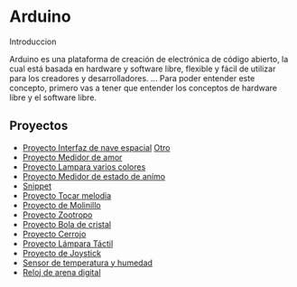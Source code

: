 # Arduino

Introduccion

Arduino es una plataforma de creación de electrónica de código abierto, la cual está basada en hardware y software libre, flexible y fácil de utilizar para los creadores y desarrolladores. ... Para poder entender este concepto, primero vas a tener que entender los conceptos de hardware libre y el software libre.

## Proyectos


* [Proyecto Interfaz de nave espacial](https://github.com/VitasB/Arduino/blob/main/Interfaz%20de%20nave.md) [Otro](https://github.com/VitasB/Arduino/blob/main/Interfaz.md)
* [Proyecto Medidor de amor](https://github.com/VitasB/Arduino/blob/main/MEDIDOR%20DE%20AMO.md)
* [Proyecto Lampara varios colores](https://github.com/VitasB/Arduino/blob/main/Lampara%20varios%20colores.md)
* [Proyecto Medidor de estado de anímo](https://github.com/VitasB/Arduino/blob/main/Medidor%20de%20estado%20de%20an%C3%ADmo.md)
* [Snippet](https://github.com/VitasB/Arduino/blob/main/Snippet)
* [Proyecto Tocar melodia](https://github.com/VitasB/Arduino/blob/main/Tocarmelodia.md)
* [Proyecto de Molinillo](https://github.com/VitasB/Arduino/blob/main/MOLINILLO.MD#molinillo)
* [Proyecto Zootropo](https://github.com/VitasB/Arduino/blob/main/Zo%C3%B3tropo.MD)
* [Proyecto Bola de cristal](https://github.com/VitasB/Arduino/blob/main/Bola%20de%20Cristal.md)
* [Proyecto Cerrojo](https://github.com/VitasB/Arduino/blob/main/Cerrojo.md)
* [Proyecto Lámpara Táctil](https://github.com/VitasB/Arduino/blob/main/L%C3%A1mpara%20T%C3%A1ctil.md)
* [Proyecto de Joystick](https://github.com/VitasB/Arduino/blob/main/Joystick.md)
* [Sensor de temperatura y humedad](https://github.com/VitasB/Arduino/blob/main/MEDIDOR%20DE%20TEMPERATURA%20Y%20HUMEDAD.md)
* [Reloj de arena digital](https://github.com/VitasB/Arduino/blob/main/Reloj%20de%20arena%20digital(New).md)
